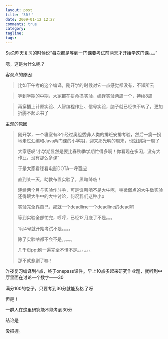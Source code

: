 ```yaml
---
layout: post
title: '30！'
date: 2009-01-12 12:27
comments: true
category: 
tagline: 
tags:
---
```

    

Sa总昨天复习的时候说“每次都是等到一门课要考试前两天才开始学这门课。。。”

 

嗯，这是为什么呢？

 

客观点的原因

 

>   
> 
> 比如下午考的这个编译，刚开学的时候对它一点感觉都没有，不知所云

 

>   
> 
> 等到学期的中期，大家都在拼命搞实验，编译实验两周一个，持续8周

 

>   
> 
> 再穿插上计原实验、人智编程作业、信号实验，脑子就已经快不转了，更加折腾不起龙书了

 

主观的原因

 

>   
> 
> 刚开学，一个寝室有3个经过奥组委非人类的排班安排考验，然后一瘸一拐地走过汇编和Java两门课的小学期，迎来那光明的周末，也就到第一周了
> 
>    
> 
> 大家感叹“小学期显然是要比春秋季学期忙得多啊！你看现在多闲，没有大作业，没有那么多课”
> 
>    
> 
> 于是大家看球看电影DOTA一呼百应
> 
>    
> 
> 直到某一天，助教布置实验了，黑暗降临！
> 
>    
> 
> 连续两个月与实验作斗争，可是谁叫咱不是大牛呢，稍微弱点的大牛做实验还得跟大牛中的大牛讨论，何况我们这种小p
> 
>    
> 
> 实验完全靠自己，那就一个deadline一个deadline的dead吧
> 
>    
> 
> 等到实验全部忙完，哼哼，已经12月底了不是。。。
> 
>    
> 
> 1月4号就开始考试不是。。。。
> 
>    
> 
> 除了实验啥都不会不是。。。。。
> 
>    
> 
> 几千页ppt刷一遍完全不懂不是。。。。。。
> 
>    
> 
> 那不就悲剧了嘛！

 

昨夜复习编译到4点，终于onepass课件。早上10点多起来研究作业题，就听到中厅里面在讨论一个数字——30

 

满分100的卷子，只要考到30分就能及格了呀

 

但是！

 

一群人在这里研究能不能考到30分

 

结论是

 

没把握。
